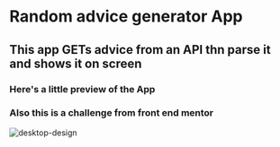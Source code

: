 # Random advice generator App
## This app GETs advice from an API thn parse it and shows it on screen
### Here's a little preview of the App
### Also this is a challenge from front end mentor
![desktop-design](https://user-images.githubusercontent.com/86738490/156545263-645ab85d-7098-4142-8878-2d8ef89330c0.jpg)

